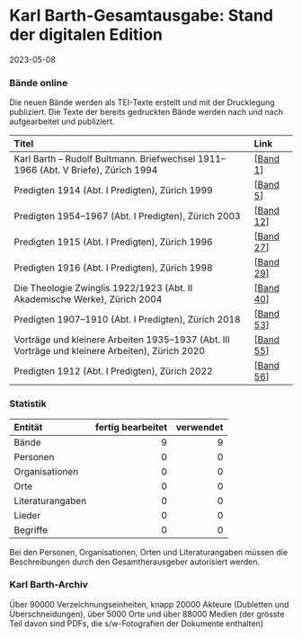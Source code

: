 # Karl Barth-Gesamtausgabe: Stand der digitalen Edition

2023-05-08

### Bände online
Die neuen Bände werden als TEI-Texte erstellt und mit der Drucklegung publiziert. Die Texte der bereits gedruckten Bände werden nach und nach aufgearbeitet und publiziert.

|Titel |Link |
|:-----|:----|
| Karl Barth – Rudolf Bultmann. Briefwechsel 1911–1966 (Abt. V Briefe), Zürich 1994 | [[Band 1](https://kbga.karl-barth.ch/volume/1)] |
| Predigten 1914 (Abt. I Predigten), Zürich 1999 | [[Band 5](https://kbga.karl-barth.ch/volume/5)] |
| Predigten 1954–1967 (Abt. I Predigten), Zürich 2003 | [[Band 12](https://kbga.karl-barth.ch/volume/12)] |
| Predigten 1915 (Abt. I Predigten), Zürich 1996 | [[Band 27](https://kbga.karl-barth.ch/volume/27)] |
| Predigten 1916 (Abt. I Predigten), Zürich 1998 | [[Band 29](https://kbga.karl-barth.ch/volume/29)] |
| Die Theologie Zwinglis 1922/1923 (Abt. II Akademische Werke), Zürich 2004 | [[Band 40](https://kbga.karl-barth.ch/volume/40)] |
| Predigten 1907–1910 (Abt. I Predigten), Zürich 2018 | [[Band 53](https://kbga.karl-barth.ch/volume/53)] |
| Vorträge und kleinere Arbeiten 1935–1937 (Abt. III Vorträge und kleinere Arbeiten), Zürich 2020 | [[Band 55](https://kbga.karl-barth.ch/volume/55)] |
| Predigten 1912 (Abt. I Predigten), Zürich 2022 | [[Band 56](https://kbga.karl-barth.ch/volume/56)] |

### Statistik
|Entität|fertig bearbeitet|verwendet|
|:---|---:|---:|
|Bände | 9 |9 |
|Personen | 0 |0 |
|Organisationen | 0 |0 |
|Orte | 0 |0 |
|Literaturangaben | 0 |0 |
|Lieder | 0 |0 |
|Begriffe | 0 |0 |

Bei den Personen, Organisationen, Orten und Literaturangaben müssen die Beschreibungen durch den Gesamtherausgeber autorisiert werden.

### Karl Barth-Archiv
Über 90000 Verzeichnungseinheiten, knapp 20000 Akteure (Dubletten und Überschneidungen), über 5000 Orte und über 88000 Medien (der grösste Teil davon sind PDFs, die s/w-Fotografien der Dokumente enthalten)
